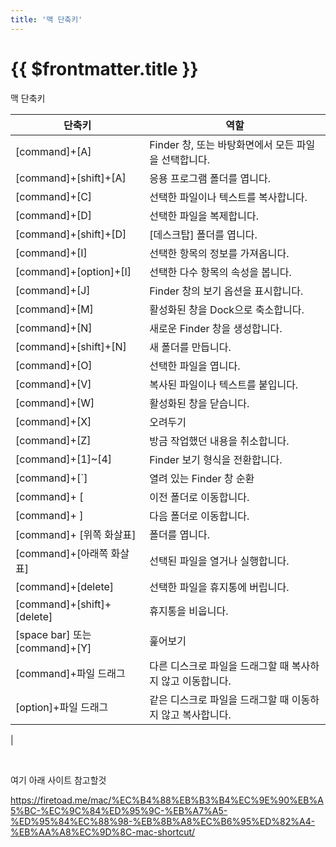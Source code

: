 ```yaml
---
title: '맥 단축키'
---
```


# {{ $frontmatter.title }}

맥 단축키

|단축키|역할|
|----|---|
|[command]+[A]|Finder 창, 또는 바탕화면에서 모든 파일을 선택합니다.|
|[command]+[shift]+[A]|	응용 프로그램 폴더를 엽니다.|
|[command]+[C]|	선택한 파일이나 텍스트를 복사합니다.|
|[command]+[D]|	선택한 파일을 복제합니다.|
|[command]+[shift]+[D]|	[데스크탑] 폴더를 엽니다.|
|[command]+[I]|	선택한 항목의 정보를 가져옵니다.|
|[command]+[option]+[I]|	선택한 다수 항목의 속성을 봅니다.|
|[command]+[J]|	Finder 창의 보기 옵션을 표시합니다.|
|[command]+[M]|	활성화된 창을 Dock으로 축소합니다.|
|[command]+[N]|	새로운 Finder 창을 생성합니다.|
|[command]+[shift]+[N]|	새 폴더를 만듭니다.|
|[command]+[O]|	선택한 파일을 엽니다.|
|[command]+[V]|	복사된 파일이나 텍스트를 붙입니다.|
|[command]+[W]|	활성화된 창을 닫습니다.|
|[command]+[X]|	오려두기|
|[command]+[Z]|	방금 작업했던 내용을 취소합니다.|
|[command]+[1]~[4]|	Finder 보기 형식을 전환합니다.|
|[command]+[`]|	열려 있는 Finder 창 순환|
|[command]+ [|	이전 폴더로 이동합니다.|
|[command]+ ]|	다음 폴더로 이동합니다.|
|[command]+ [위쪽 화살표]|	폴더를 엽니다.|
|[command]+[아래쪽 화살표]|	선택된 파일을 열거나 실행합니다.|
|[command]+[delete]|	선택한 파일을 휴지통에 버립니다.|
|[command]+[shift]+[delete]|	휴지통을 비웁니다.|
|[space bar] 또는 [command]+[Y]|	훑어보기|
|[command]+파일 드래그|	다른 디스크로 파일을 드래그할 때 복사하지 않고 이동합니다.|
|[option]+파일 드래그|	같은 디스크로 파일을 드래그할 때 이동하지 않고 복사합니다.|
|


<br />




여기 아래 사이트 참고할것


https://firetoad.me/mac/%EC%B4%88%EB%B3%B4%EC%9E%90%EB%A5%BC-%EC%9C%84%ED%95%9C-%EB%A7%A5-%ED%95%84%EC%88%98-%EB%8B%A8%EC%B6%95%ED%82%A4-%EB%AA%A8%EC%9D%8C-mac-shortcut/




